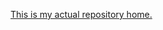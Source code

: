 [This is my actual repository home.](https://git.colean.cc)

<!---
threeoh6000/threeoh6000 is a ✨ special ✨ repository because its `README.md` (this file) appears on your GitHub profile.
You can click the Preview link to take a look at your changes.
--->
